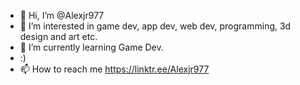 - 👋 Hi, I’m @Alexjr977
- 👀 I’m interested in game dev, app dev, web dev, programming, 3d design and art etc.
- 🌱 I’m currently learning Game Dev.
-  :)
- 📫 How to reach me https://linktr.ee/Alexjr977

<!---
Alexjr977/Alexjr977 is a ✨ special ✨ repository because its `README.md` (this file) appears on your GitHub profile.
You can click the Preview link to take a look at your changes.
--->
